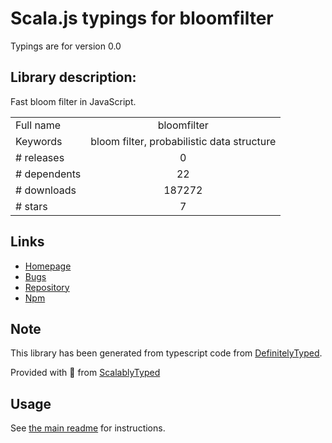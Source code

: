 
# Scala.js typings for bloomfilter

Typings are for version 0.0

## Library description:
Fast bloom filter in JavaScript.

|                    |                 |
| ------------------ | :-------------: |
| Full name          | bloomfilter |
| Keywords           | bloom filter, probabilistic data structure |
| # releases         | 0 |
| # dependents       | 22 |
| # downloads        | 187272 |
| # stars            | 7 |

## Links
- [Homepage](https://github.com/jasondavies/bloomfilter.js)
- [Bugs](https://github.com/jasondavies/bloomfilter.js/issues)
- [Repository](https://github.com/jasondavies/bloomfilter.js)
- [Npm](https://www.npmjs.com/package/bloomfilter)
    


## Note
This library has been generated from typescript code from [DefinitelyTyped](https://definitelytyped.org).

Provided with :purple_heart: from [ScalablyTyped](https://github.com/oyvindberg/ScalablyTyped)

## Usage
See [the main readme](../../readme.md) for instructions.


